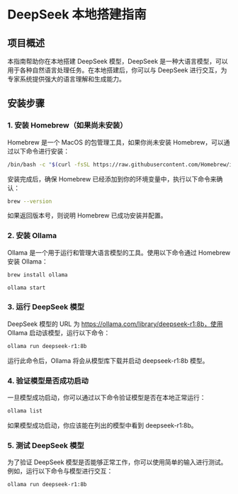 # DeepSeek 本地搭建指南

## 项目概述

本指南帮助你在本地搭建 DeepSeek 模型，DeepSeek 是一种大语言模型，可以用于各种自然语言处理任务。在本地搭建后，你可以与 DeepSeek 进行交互，为专家系统提供强大的语言理解和生成能力。

## 安装步骤

### 1. 安装 Homebrew（如果尚未安装）

Homebrew 是一个 MacOS 的包管理工具，如果你尚未安装 Homebrew，可以通过以下命令进行安装：

```bash
/bin/bash -c "$(curl -fsSL https://raw.githubusercontent.com/Homebrew/install/HEAD/install.sh)"
```


安装完成后，确保 Homebrew 已经添加到你的环境变量中，执行以下命令来确认：

```bash
brew --version
```
如果返回版本号，则说明 Homebrew 已成功安装并配置。

### 2. 安装 Ollama
Ollama 是一个用于运行和管理大语言模型的工具。使用以下命令通过 Homebrew 安装 Ollama：

```bash
brew install ollama

ollama start
```
### 3. 运行 DeepSeek 模型
DeepSeek 模型的 URL 为 https://ollama.com/library/deepseek-r1:8b，使用 Ollama 启动该模型，运行以下命令：

```bash
ollama run deepseek-r1:8b
```
运行此命令后，Ollama 将会从模型库下载并启动 deepseek-r1:8b 模型。

### 4. 验证模型是否成功启动
一旦模型成功启动，你可以通过以下命令验证模型是否在本地正常运行：

```bash
ollama list
```
如果模型成功启动，你应该能在列出的模型中看到 deepseek-r1:8b。

### 5. 测试 DeepSeek 模型
为了验证 DeepSeek 模型是否能够正常工作，你可以使用简单的输入进行测试。例如，运行以下命令与模型进行交互：

```bash
ollama run deepseek-r1:8b 
```